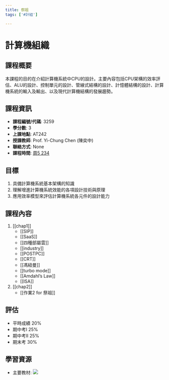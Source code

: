 ```yaml
---
title: 祭祖
tags: ['#計組']

---
```


# 計算機組織

## 課程概要
本課程的目的在介紹計算機系統中CPU的設計。主要內容包括CPU架構的效率評估、ALU的設計、控制單元的設計、管線式結構的設計、計憶體結構的設計、計算機系統的輸入及輸出、以及現代計算機結構的發展趨勢。

## 課程資訊
- **課程編號/代碼**: 3259
- **學分數**: 3
- **上課地點**: AT242
- **授課教師**: Prof. Yi-Chung Chen (陳奕中)
- **聯絡方式**: None
- **課程時間**: [周5 234](/NzV-a9tGRX-__mPE58OdLQ)

## 目標
1. 具備計算機系統基本架構的知識
2. 理解增進計算機系統效能的各項設計技術與原理
3. 應用效率模型來評估計算機系統各元件的設計能力

## 課程內容
1. [[chap1]]
    - [[SIP]]
    - [[SaaS]]
    - [[四種部屬雲]]
    - [[industry]]
    - [[POSTPC]]
    - [[CRT]]
    - [[馮紐曼]]
    - [[turbo mode]] 
    - [[Amdahl’s Law]]
    - [[ISA]] 
2. [[chap2]]
	- [[作業2 for 祭祖]]

## 評估
- 平時成績 20% 
- 期中考I 25% 
- 期中考II 25% 
- 期末考 30% 

## 學習資源
- 主要教材: 
![](image/H1_f8oMza.png)



